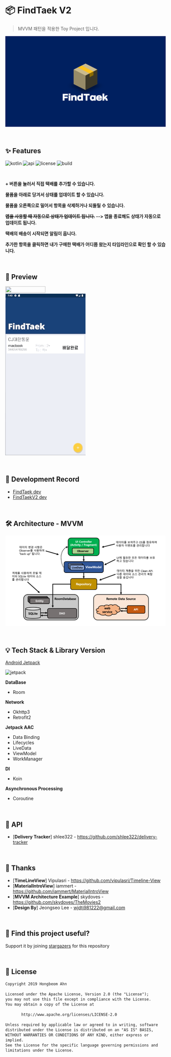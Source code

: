 # 📦 FindTaek V2

> MVVM 패턴을 적용한 Toy Project 입니다.

![image](https://github.com/hongbeomi/FindTaek/blob/master/Demo%26Picture/image.png)

<br>

## ✨ Features

![kotlin](https://img.shields.io/badge/kotlin-black?logo=kotlin) ![api](https://img.shields.io/badge/API-21%2B-green?logo=android) ![license](https://img.shields.io/github/license/hongbeomi/FindTaek?color=blue&logo=apache) ![build](https://img.shields.io/github/workflow/status/hongbeomi/FindTaek/Android%20CI/master)

<br>

**+ 버튼을 눌러서 직접 택배를 추가할 수 있습니다.**

**물품을 아래로 당겨서 상태를 업데이트 할 수 있습니다.**

**물품을 오른쪽으로 밀어서 항목을 삭제하거나 되돌릴 수 있습니다.**

**~~앱을 사용할 때 자동으로 상태가 업데이트 됩니다.~~  --> 앱을 종료해도 상태가 자동으로 업데이트 됩니다.**

**택배의 배송이 시작되면 알림이 옵니다.**

**추가한 항목을 클릭하면 내가 구매한 택배가 어디쯤 왔는지 타임라인으로 확인 할 수 있습니다.**

<br>

## 📱 Preview

<img src="https://github.com/hongbeomi/FindTaek/blob/master/Demo%26Picture/findtaek_video1.gif" width="50%" height="50%">  <img src="https://github.com/hongbeomi/FindTaek/blob/master/Demo%26Picture/timeline.gif" width="50%" height="50%"> 

<br>

## 📝 Development Record

- [FindTaek dev](https://medium.com/@hongbeomi/findtaek-app-개발기-1-4223daf676bf)
- [FindTaekV2  dev]()

<br>

## 🛠  Architecture - MVVM

![mvvm](https://github.com/hongbeomi/FindTaek/blob/master/Demo%26Picture/mvvm.png)

<br>

## 💡 Tech Stack & Library Version

[Android Jetpack](https://android-developers.googleblog.com/2018/05/use-android-jetpack-to-accelerate-your.html?utm_source=feedburner&utm_medium=feed&utm_campaign=Feed%3A+blogspot%2FhsDu+%28Android+Developers+Blog%29)

![jetpack](https://1.bp.blogspot.com/-dwL58chu7wo/WvD1RrHln3I/AAAAAAAAFUg/cRTc0IZga_wMPTWr3CI53IZ5BwtnZMeYACLcBGAs/s1600/Screen%2BShot%2B2018-05-05%2Bat%2B11.49.30%2BAMimage1.png)

**DataBase**

- Room

**Network**

- Okhttp3
- Retrofit2

**Jetpack AAC**

- Data Binding
- Lifecycles
- LiveData
- ViewModel
- WorkManager

**DI**

- Koin

**Asynchronous Processing**

- Coroutine

<br>

## 🔋 API

- [**Delivery Tracker**] shlee322 - https://github.com/shlee322/delivery-tracker 

<br>

## 🙌 Thanks

- [**TimeLineView**] Vipulasri - https://github.com/vipulasri/Timeline-View
- [**MaterialIntroView**] iammert - https://github.com/iammert/MaterialIntroView
- [**MVVM Architecture Example**] skydoves - https://github.com/skydoves/TheMovies2
- [**Design By**] Jeongseo Lee - wjdtj981222@gmail.com

<br>

## 🌟 Find this project useful? 

Support it by joining [stargazers](https://github.com/hongbeomi/FindTaek/stargazers) for this repository

<br>

## 📝 License

```
Copyright 2019 Hongbeom Ahn

Licensed under the Apache License, Version 2.0 (the "License");
you may not use this file except in compliance with the License.
You may obtain a copy of the License at

       http://www.apache.org/licenses/LICENSE-2.0

Unless required by applicable law or agreed to in writing, software
distributed under the License is distributed on an "AS IS" BASIS,
WITHOUT WARRANTIES OR CONDITIONS OF ANY KIND, either express or implied.
See the License for the specific language governing permissions and
limitations under the License.
```